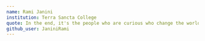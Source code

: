 ```yaml
---
name: Rami Janini
institution: Terra Sancta College
quote: In the end, it's the people who are curious who change the world.
github_user: JaniniRami
---
```


